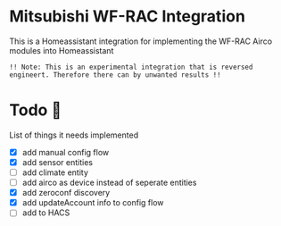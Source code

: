 # Mitsubishi WF-RAC Integration

This is a Homeassistant integration for implementing the WF-RAC Airco modules into Homeassistant

`!! Note: This is an experimental integration that is reversed engineert. Therefore there can by unwanted results !!`

# Todo 📃

List of things it needs implemented

- [x] add manual config flow
- [x] add sensor entities
- [ ] add climate entity
- [ ] add airco as device instead of seperate entities
- [x] add zeroconf discovery
- [x] add updateAccount info to config flow
- [ ] add to HACS
